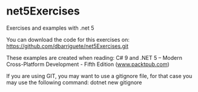 # net5Exercises
Exercises and examples with .net 5

You can download the code for this exercises on: 
https://github.com/dbarriguete/net5Exercises.git

These examples are created when reading:
C# 9 and .NET 5 – Modern Cross-Platform Development - Fifth Edition (www.packtpub.com)

If you are using GIT, you may want to use a gitignore file, for that case you may use the following command:
dotnet new gitignore
